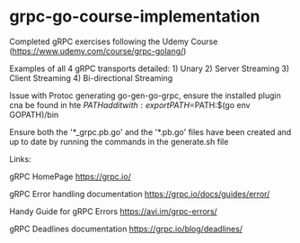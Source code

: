 # grpc-go-course-implementation

Completed gRPC exercises following the Udemy Course (https://www.udemy.com/course/grpc-golang/)

Examples of all 4 gRPC transports detailed:
    1) Unary
    2) Server Streaming
    3) Client Streaming
    4) Bi-directional Streaming

Issue with Protoc generating go-gen-go-grpc, ensure the installed plugin cna be found in hte $PATH add it with:
export PATH=$PATH:$(go env GOPATH)/bin

Ensure both the '\*_grpc.pb.go' and the '\*.pb.go' files have been created and up to date by running the commands in the generate.sh file

Links:

gRPC HomePage
https://grpc.io/

gRPC Error handling documentation
https://grpc.io/docs/guides/error/

Handy Guide for gRPC Errors
https://avi.im/grpc-errors/

gRPC Deadlines documentation
https://grpc.io/blog/deadlines/


